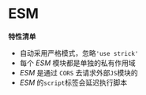 # ESM
**特性清单**
- 自动采用严格模式，忽略`'use strick'`
- 每个 *ESM* 模块都是单独的私有作用域
- *ESM* 是通过 `CORS` 去请求外部`JS`模块的
- *ESM*  的`script`标签会延迟执行脚本